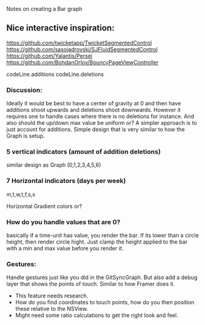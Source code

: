 Notes on creating a Bar graph <!--more--> 

## Nice interactive inspiration:
https://github.com/twicketapp/TwicketSegmentedControl
https://github.com/sasojadrovski/SJFluidSegmentedControl
https://github.com/Yalantis/Persei
https://github.com/BohdanOrlov/BouncyPageViewController


codeLine.additions
codeLine.deletions

### Discussion:
Ideally it would be best to have a center of gravity at 0 and then have additions shoot upwards and deletions shoot downwards. However it requires one to handle cases where there is no deletions for instance. And also should the up/down max value be uniform or? A simpler approach is to just account for additions. Simple design that is very similar to how the Graph is setup. 


### 5 vertical indicators (amount of addition deletions)

similar design as Graph (0,1,2,3,4,5,6)

### 7 Horizontal indicators (days per week)

m,t,w,t,f,s,s

Horizontal Gradient colors or?

### How do you handle values that are 0?

basically if a time-unit has value, you render the bar. If its lower than a circle height, then render circle hight. 
Just clamp the height applied to the bar with a min and max value before you render it. 


### Gestures: 

Handle gestures just like you did in the GitSyncGraph. But also add a debug layer that shows the points of touch. Similar to how Framer does it. 

- This feature needs research. 
- How do you find coordinates to touch points, how do you then position these relative to the NSView. 
- Might need some ratio calculations to get the right look and feel. 

